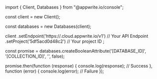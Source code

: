 import { Client, Databases } from "@appwrite.io/console";

const client = new Client();

const databases = new Databases(client);

client
    .setEndpoint('https://<REGION>.cloud.appwrite.io/v1') // Your API Endpoint
    .setProject('5df5acd0d48c2') // Your project ID
;

const promise = databases.createBooleanAttribute('[DATABASE_ID]', '[COLLECTION_ID]', '', false);

promise.then(function (response) {
    console.log(response); // Success
}, function (error) {
    console.log(error); // Failure
});